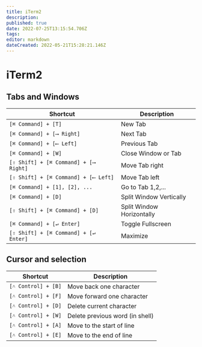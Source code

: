 ```yaml
---
title: iTerm2
description: 
published: true
date: 2022-07-25T13:15:54.706Z
tags: 
editor: markdown
dateCreated: 2022-05-21T15:28:21.146Z
---
```

# iTerm2

## Tabs and Windows
Shortcut | Description
---|---
`[⌘ Command] + [T]` | New Tab
`[⌘ Command] + [⟶ Right]` | Next Tab
`[⌘ Command] + [⟵ Left]` | Previous Tab
`[⌘ Command] + [W]` | Close Window or Tab
`[⇧ Shift] + [⌘ Command] + [⟶ Right]` | Move Tab right
`[⇧ Shift] + [⌘ Command] + [⟵ Left]` | Move Tab left
`[⌘ Command] + [1], [2], ...` | Go to Tab 1,2,...
`[⌘ Command] + [D]` | Split Window Vertically
`[⇧ Shift] + [⌘ Command] + [D]` | Split Window Horizontally
`[⌘ Command] + [↵ Enter]` | Toggle Fullscreen
`[⇧ Shift] + [⌘ Command] + [↵ Enter]` | Maximize

## Cursor and selection
Shortcut | Description
---|---
`[˄ Control] + [B]` | Move back one character
`[˄ Control] + [F]` | Move forward one character
`[˄ Control] + [D]` | Delete current character
`[˄ Control] + [W]` | Delete previous word (in shell)
`[˄ Control] + [A]` | Move to the start of line
`[˄ Control] + [E]` | Move to the end of line

